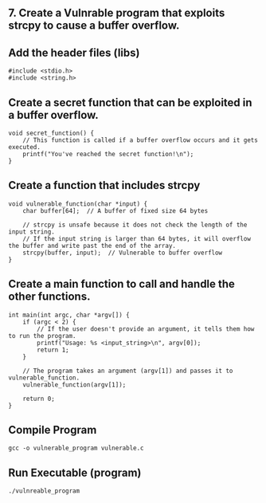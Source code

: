 ## 7. Create a Vulnrable program that exploits strcpy to cause a buffer overflow.


## Add the header files (libs)
```
#include <stdio.h>
#include <string.h>
```

## Create a secret function that can be exploited in a buffer overflow.
```
void secret_function() {
    // This function is called if a buffer overflow occurs and it gets executed.
    printf("You've reached the secret function!\n");
}
```

## Create a function that includes strcpy 
```
void vulnerable_function(char *input) {
    char buffer[64];  // A buffer of fixed size 64 bytes

    // strcpy is unsafe because it does not check the length of the input string.
    // If the input string is larger than 64 bytes, it will overflow the buffer and write past the end of the array.
    strcpy(buffer, input);  // Vulnerable to buffer overflow
}
```

## Create a main function to call and handle the other functions.
```
int main(int argc, char *argv[]) {
    if (argc < 2) {
        // If the user doesn't provide an argument, it tells them how to run the program.
        printf("Usage: %s <input_string>\n", argv[0]);
        return 1;
    }

    // The program takes an argument (argv[1]) and passes it to vulnerable_function.
    vulnerable_function(argv[1]);

    return 0;
}
```

## Compile Program
```
gcc -o vulnerable_program vulnerable.c
```

## Run Executable (program)
```
./vulnreable_program
```

